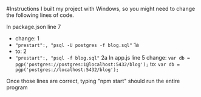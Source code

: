 #Instructions
I built my project with Windows, so you might need to change the following lines of code.

In package.json line 7
* change: 1
* `"prestart":, "psql -U postgres -f blog.sql"` 1a
* to: 2
* `"prestart":, "psql -f blog.sql"` 2a
In app.js line 5
change:
`var db = pgp('postgres://postgres:1@localhost:5432/blog');`
to:
`var db = pgp('postgres://localhost:5432/blog');`

Once those lines are correct, typing "npm start" should run the entire program
